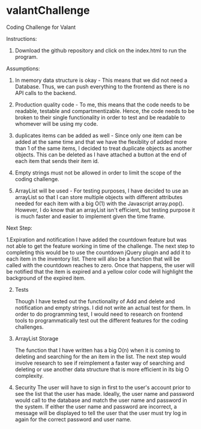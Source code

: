# valantChallenge
Coding Challenge for Valant

Instructions:

1. Download the github repository and click on the index.html to run the program.

Assumptions:

1. In memory data structure is okay - This means that we did not need a Database. Thus, we can push everything to the frontend as there is no API calls to the backend.

2. Production quality code - To me, this means that the code needs to be readable, testable and compartmentizable. Hence, the code needs to be broken to their single functionality in order to test and be readable to whomever will be using my code.

3. duplicates items can be added as well - Since only one item can be added at the same time and that we have the flexiblity of added more than 1 of the same items, I decided to treat duplicate objects as another objects. This can be deleted as I have attached a button at the end of each item that sends their item id.

4. Empty strings must not be allowed in order to limit the scope of the coding challenge. 

5. ArrayList will be used - For testing purposes, I have decided to use an arrayList so that I can store multiple objects with different attributes needed for each item with a big O(1) with the Javascript array.pop(). However, I do know that an arrayList isn't efficient, but testing purpose it is much faster and easier to implement given the time frame.

Next Step:

1.Expiration and notification
	I have added the countdown feature but was not able to get the feature working in time of the challenge. The next step to completing this would be to use the countdown jQuery plugin and add it to each item in the inventory list. There will also be a function that will be called with the countdown reaches to zero. Once that happens, the user will be notified that the item is expired and a yellow color code will highlight the background of the expired item.

2. Tests

	Though I have tested out the functionality of Add and delete and notification and empty strings. I did not write an actual test for them. In order to do programming test, I would need to research on frontend tools to programmatically test out the different features for the coding challenges.

3. ArrayList Storage

	The function that I have written has a big O(n) when it is coming to deleting and searching for the an item in the list. The next step would involve research to see if reimplement a faster way of searching and deleting or use another data structure that is more efficient in its big O complexity. 

4. Security
	The user will have to sign in first to the user's account prior to see the list that the user has made. Ideally, the user name and password would call to the database and match the user name and password in the system. If either the user name and password are incorrect, a message will be displayed to tell the user that the user must try log in again for the correct password and user name.
